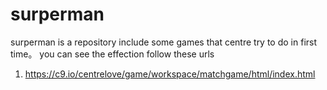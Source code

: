 surperman
=========

surperman is a repository include some games that centre try to do in first time。
you can see the effection follow these urls
1. https://c9.io/centrelove/game/workspace/matchgame/html/index.html
